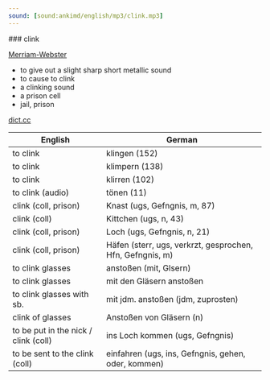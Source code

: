 ```yaml
---
sound: [sound:ankimd/english/mp3/clink.mp3]
---
```


\### clink

[Merriam-Webster](https://www.merriam-webster.com/dictionary/clink)

- to give out a slight sharp short metallic sound
- to cause to clink
- a clinking sound
- a prison cell
- jail, prison

[dict.cc](https://www.dict.cc/clink)

| English        | German       |
| -------------- | ------------ |
| to clink | klingen (152) |
| to clink | klimpern (138) |
| to clink | klirren (102) |
| to clink (audio) | tönen (11) |
| clink (coll, prison) | Knast (ugs, Gefngnis, m, 87) |
| clink (coll) | Kittchen (ugs, n, 43) |
| clink (coll, prison) | Loch (ugs, Gefngnis, n, 21) |
| clink (coll, prison) | Häfen (sterr, ugs, verkrzt, gesprochen, Hfn, Gefngnis, m) |
| to clink glasses | anstoßen (mit, Glsern) |
| to clink glasses | mit den Gläsern anstoßen |
| to clink glasses with sb. | mit jdm. anstoßen (jdm, zuprosten) |
| clink of glasses | Anstoßen von Gläsern (n) |
| to be put in the nick / clink (coll) | ins Loch kommen (ugs, Gefngnis) |
| to be sent to the clink (coll) | einfahren (ugs, ins, Gefngnis, gehen, oder, kommen) |
